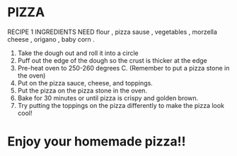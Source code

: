 # PIZZA
 RECIPE 1
 INGREDIENTS
 NEED  flour , pizza sause , vegetables , morzella cheese , origano , baby corn .

1. Take the dough out and roll it into a circle
2. Puff out the edge of the dough so the crust is thicker at the edge
3. Pre-heat oven to 250-260 degrees C. (Remember to put a pizza stone in the oven)
4. Put on the pizza sauce, cheese, and toppings.
5. Put the pizza on the pizza stone in the oven.
6. Bake for 30 minutes or until pizza is crispy and golden brown.  
7. Try putting the toppings on the pizza differently to make the pizza look cool! 
# Enjoy your homemade pizza!!

